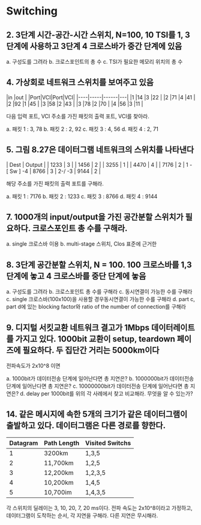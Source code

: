 # Switching

## 2. 3단계 시간-공간-시간 스위치, N=100, 10 TSI를 1, 3단계에 사용하고 3단계 4 크로스바가 중간 단계에 있음

a. 구성도를 그려라
b. 크로스포인트의 총 수
c. TSI가 필요한 메모리 위치의 총 수

## 4. 가상회로 네트워크 스위치를 보여주고 있음

|in         |out    |
|Port|VCI|Port|VCI|
|----|-----|------|---|
|1  |14 |3  |22 |
|2  |71 |4  |41 |
|2  |92 |1  |45 |
|3  |58 |2  |43 |
|3  |78 |2  |70 |
|4  |56 |3  |11 |

다음 입력 포트, VCI 주소를 가진 패킷의 출력 포트, VCI를 찾아라.

a. 패킷 1 : 3, 78
b. 패킷 2 : 2, 92
c. 패킷 3 : 4, 56
d. 패킷 4 : 2, 71

## 5. 그림 8.27은 데이터그램 네트워크의 스위치를 나타낸다

|   Dest    | Output |
|   1233    |   3   |
|   1456    |   2   |
|   3255    |   1   |
|   4470    |   4   |
|   7176    |   2   |  1 - [ Sw ]  -4
|   8766    |   3   |     2-/ \-3
|   9144    |   2   |

해당 주소를 가진 패킷의 출력 포트를 구해라.

a. 패킷 1 : 7176
b. 패킷 2 : 1233
c. 패킷 3 : 8766
d. 패킷 4 : 9144

## 7. 1000개의 input/output을 가진 공간분할 스위치가 필요하다. 크로스포인트 총 수를 구해라.

a. single 크로스바 이용
b. multi-stage 스위치, Clos 표준에 근거한

## 8. 3단계 공간분할 스위치, N = 100. 100 크로스바를 1,3단계에 놓고 4 크로스바를 중단 단계에 놓음

a. 구성도를 그려라
b. 크로스포인트 총 수를 구해라
c. 동시연결이 가능한 수를 구해라
c. single 크로스바(100x100)을 사용할 경우동시연결이 가능한 수를 구해라
d. part c, part d에 있는 blocking factor와 ratio of the number of connection를 구해라

## 9. 디지털 서킷교환 네트워크 결고가 1Mbps 데이터레이트를 가지고 있다. 1000bit 교환이 setup, teardown 페이즈에 필요하다. 두 집단간 거리는 5000km이다

전파속도가 2x10^8 이면

a. 1000bit가 데이터전송 단계에 일어난다면 총 지연은?
b. 1000000bit가 데이터전송 단계에 일어난다면 총 지연은?
c. 10000000bit가 데이터전송 단계에 일어난다면 총 지연은?
d. delay per 1000bit를 위의 각 사례에서 찾고 비교해라. 무엇을 알 수 있는가?

## 14. 같은 메시지에 속한 5개의 크기가 같은 데이터그램이 출발하고 있다. 데이터그램은 다른 경로를 향한다.

|   Datagram    |   Path Length |   Visited Switchs |
|---------------|---------------|-------------------|
|   1   |   3200km  |   1,3,5   |
|   2   |   11,700km    |   1,2,5   |
|   3   |   12,200km    |   1,2,3,5 |
|   4   |   10,200km    |   1,4,5   |
|   5   |   10,700im    |   1,4,3,5 |

각 스위치의 딜레이는 3, 10, 20, 7, 20 ms이다.
전파 속도는 2x10^8이라고 가정하고, 데이터그램이 도착하는 순서, 각 지연을 구해라. 다른 지연은 무시해라.
